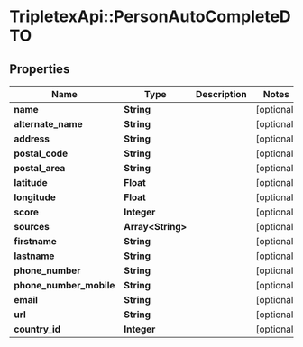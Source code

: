 # TripletexApi::PersonAutoCompleteDTO

## Properties
Name | Type | Description | Notes
------------ | ------------- | ------------- | -------------
**name** | **String** |  | [optional] 
**alternate_name** | **String** |  | [optional] 
**address** | **String** |  | [optional] 
**postal_code** | **String** |  | [optional] 
**postal_area** | **String** |  | [optional] 
**latitude** | **Float** |  | [optional] 
**longitude** | **Float** |  | [optional] 
**score** | **Integer** |  | [optional] 
**sources** | **Array&lt;String&gt;** |  | [optional] 
**firstname** | **String** |  | [optional] 
**lastname** | **String** |  | [optional] 
**phone_number** | **String** |  | [optional] 
**phone_number_mobile** | **String** |  | [optional] 
**email** | **String** |  | [optional] 
**url** | **String** |  | [optional] 
**country_id** | **Integer** |  | [optional] 


